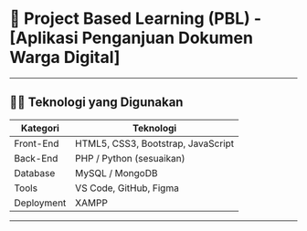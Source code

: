 # 🚀 Project Based Learning (PBL) - [Aplikasi Penganjuan Dokumen Warga Digital]

---
## 🧑‍💻 Teknologi yang Digunakan

| Kategori | Teknologi |
|-----------|----------|
| Front-End | HTML5, CSS3, Bootstrap, JavaScript |
| Back-End  | PHP / Python (sesuaikan) |
| Database  | MySQL / MongoDB |
| Tools     | VS Code, GitHub, Figma |
| Deployment |  XAMPP |
---
